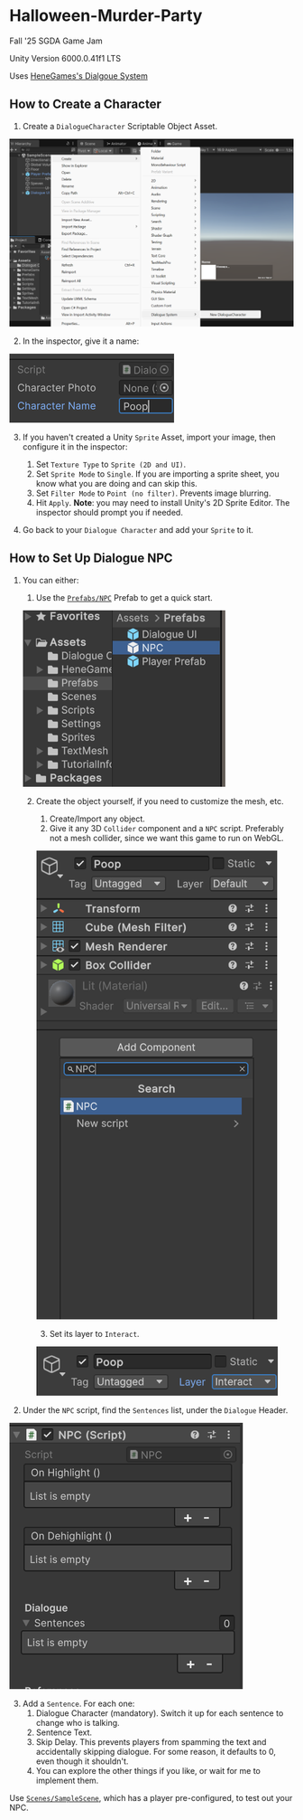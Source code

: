 # Halloween-Murder-Party
Fall '25 SGDA Game Jam

Unity Version 6000.0.41f1 LTS

Uses [HeneGames's Dialgoue System](https://assetstore.unity.com/packages/tools/gui/dialogue-system-248969)

## How to Create a Character

1. Create a `DialogueCharacter` Scriptable Object Asset. 

![alt text](README-info/createdialoguecharacter.png)

2. In the inspector, give it a name: 

![alt text](README-info/Poop.png)

3. If you haven't created a Unity `Sprite` Asset, import your image, then configure it in the inspector:
   1. Set `Texture Type` to `Sprite (2D and UI)`.
   2. Set `Sprite Mode` to `Single`. If you are importing a sprite sheet, you know what you are doing and can skip this.
   3. Set `Filter Mode` to `Point (no filter)`. Prevents image blurring.
   4. Hit `Apply`.
**Note**: you may need to install Unity's 2D Sprite Editor. The inspector should prompt you if needed.

4. Go back to your `Dialogue Character` and add your `Sprite` to it.

## How to Set Up Dialogue NPC

1. You can either:
   1. Use the [`Prefabs/NPC`](Assets/Prefabs/NPC.prefab) Prefab to get a quick start. 
   
   ![alt text](README-info/npcprefab.png)

   2. Create the object yourself, if you need to customize the mesh, etc.
      1. Create/Import any object.
      2. Give it any 3D `Collider` component and a `NPC` script. Preferably not a mesh collider, since we want this game to run on WebGL. 
      
      ![alt text](README-info/addcomponents.png)

      3. Set its layer to `Interact`. 
      
      ![alt text](README-info/setlayer.png)

2. Under the `NPC` script, find the `Sentences` list, under the `Dialogue` Header. 

![alt text](README-info/sentences.png)

3. Add a `Sentence`. For each one:
   1. Dialogue Character (mandatory). Switch it up for each sentence to change who is talking.
   2. Sentence Text.
   3. Skip Delay. This prevents players from spamming the text and accidentally skipping dialogue. For some reason, it defaults to 0, even though it shouldn't.
   4. You can explore the other things if you like, or wait for me to implement them.

Use [`Scenes/SampleScene`](Assets/Scenes/SampleScene.unity), which has a player pre-configured, to test out your NPC.